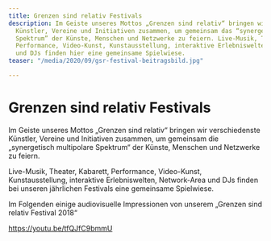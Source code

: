 ```yaml
---
title: Grenzen sind relativ Festivals
description: Im Geiste unseres Mottos „Grenzen sind relativ“ bringen wir verschiedenste
  Künstler, Vereine und Initiativen zusammen, um gemeinsam das “synergetisch multipolare
  Spektrum” der Künste, Menschen und Netzwerke zu feiern. Live-Musik, Theater, Kabarett,
  Performance, Video-Kunst, Kunstausstellung, interaktive Erlebniswelten, Network-Area
  und DJs finden hier eine gemeinsame Spielwiese.
teaser: "/media/2020/09/gsr-festival-beitragsbild.jpg"

---
```

# Grenzen sind relativ Festivals

Im Geiste unseres Mottos „Grenzen sind relativ“ bringen wir  verschiedenste Künstler, Vereine und Initiativen zusammen, um gemeinsam  die „synergetisch multipolare Spektrum“ der Künste, Menschen und  Netzwerke zu feiern.

Live-Musik, Theater, Kabarett, Performance, Video-Kunst,  Kunstausstellung, interaktive Erlebniswelten, Network-Area und DJs  finden bei unseren jährlichen Festivals eine gemeinsame Spielwiese.

Im Folgenden einige audiovisuelle Impressionen von unserem „Grenzen sind relativ Festival 2018“

https://youtu.be/tfQJfC9bmmU

